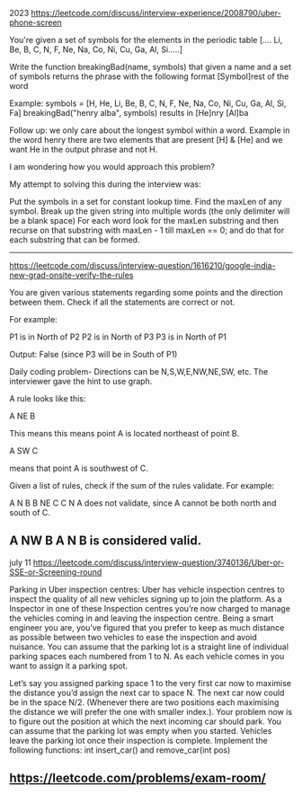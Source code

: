 2023
https://leetcode.com/discuss/interview-experience/2008790/uber-phone-screen

You're given a set of symbols for the elements in the periodic table [.... Li, Be, B, C, N, F, Ne, Na, Co, Ni, Cu, Ga, Al, Si.....]

Write the function breakingBad(name, symbols) that given a name and a set of symbols returns the phrase with the following format [Symbol]rest of the word

Example:
symbols = [H, He, Li, Be, B, C, N, F, Ne, Na, Co, Ni, Cu, Ga, Al, Si, Fa]
breakingBad("henry alba", symbols) results in [He]nry [Al]ba

Follow up: we only care about the longest symbol within a word. Example in the word henry there are two elements that are present [H] & [He] and we want He in the output phrase and not H.

I am wondering how you would approach this problem?

My attempt to solving this during the interview was:

Put the symbols in a set for constant lookup time.
Find the maxLen of any symbol.
Break up the given string into multiple words (the only delimiter will be a blank space)
For each word look for the maxLen substring and then recurse on that substring with maxLen - 1 till maxLen == 0; and do that for each substring that can be formed.

------

https://leetcode.com/discuss/interview-question/1616210/google-india-new-grad-onsite-verify-the-rules

You are given various statements regarding some points and the direction between them. Check if all the statements are correct or not.

For example:

P1 is in North of P2
P2 is in North of P3
P3 is in North of P1

Output: False (since P3 will be in South of P1)

Daily coding problem-
Directions can be N,S,W,E,NW,NE,SW, etc.
The interviewer gave the hint to use graph.

A rule looks like this:

A NE B

This means this means point A is located northeast of point B.

A SW C

means that point A is southwest of C.

Given a list of rules, check if the sum of the rules validate. For example:

A N B
B NE C
C N A
does not validate, since A cannot be both north and south of C.

A NW B
A N B
is considered valid.
---

july 11
https://leetcode.com/discuss/interview-question/3740136/Uber-or-SSE-or-Screening-round

Parking in Uber inspection centres: Uber has vehicle inspection centres to inspect the quality of all new vehicles signing up to join the platform. As a Inspector in one of these Inspection centres you’re now charged to manage the vehicles coming in and leaving the inspection centre. Being a smart engineer you are, you’ve figured that you prefer to keep as much distance as possible between two vehicles to ease the inspection and avoid nuisance. You can assume that the parking lot is a straight line of individual parking spaces each numbered from 1 to N. As each vehicle comes in you want to assign it a parking spot.

Let’s say you assigned parking space 1 to the very first car now to maximise the distance you’d assign the next car to space N.
The next car now could be in the space N/2. (Whenever there are two positions each maximising the distance we will prefer the one with smaller index.).
Your problem now is to figure out the position at which the next incoming car should park. You can assume that the parking lot was empty when you started.
Vehicles leave the parking lot once their inspection is complete.
Implement the following functions: int insert_car() and remove_car(int pos)

https://leetcode.com/problems/exam-room/
-------
